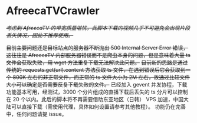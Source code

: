 # AfreecaTVCrawler

~~*考虑到 AfreecaTV 的带宽质量堪忧，此脚本下载的视频几乎不可避免会出现片段丢失情况，因此不推荐使用。*~~

~~目前主要问题还是目标站点的服务器不断抛出 500 Internal Server Error 错误，这往往是 AfreecaTV 内部服务器错误而不是爬虫本身的问题，但是意味着大量 ts 文件会获取失败，用 wget 方法重复下载无法解决此问题。~~
~~目前新的思路是通过传统的 requests.get(url).content 方法获取 ts 文件，在遇到错误后它会获取到一个 800K 左右的非正常文件，而正常的 ts 文件大小为 2M 左右，故通过比较文件大小可以确定是否需要反复下载失败的文件。~~
已经加入 gevent 并发协程，下载功能基本可用，经测试，3000 个分片组成的直播下载后丢失的 ts 分片可以控制在 20 个以内。此后的脚本将不再需要借助东亚地区（日韩） VPS 加速，中国大陆可以直接下载（需使用代理，具体如何设置请参考其他教程）。
功能仍在完善中，任何问题请提 issue。

